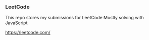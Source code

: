### LeetCode
This repo stores my submissions for LeetCode
Mostly solving with JavaScript

https://leetcode.com/